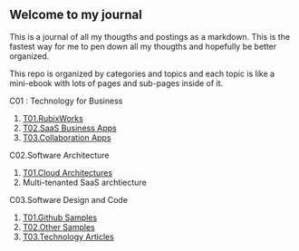## Welcome to my journal

This is a journal of all my thougths and postings as a markdown. This is the fastest way for me to pen down all my thougths and hopefully be better organized.

This repo is organized by categories and topics and each topic is like a mini-ebook with lots of pages and sub-pages inside of it.

C01 : Technology for Business
 1. [T01.RubixWorks](C01/T01/P000.Cover)
 2. [T02.SaaS Business Apps](C01/T02/P000.Cover)
 3. [T03.Collaboration Apps](C01/T03/P000.Cover)

C02.Software Architecture
 1. [T01.Cloud Architectures](C02/T01/P000.Cover)
 2. Multi-tenanted SaaS archtiecture

C03.Software Design and Code
 1. [T01.Github Samples](C03/T01/P000.Cover)
 2. [T02.Other Samples](C03/T02/P000.Cover)
 3. [T03.Technology Articles](C03/T03/P000.Cover)
<!--stackedit_data:
eyJoaXN0b3J5IjpbLTEwMjkzMDMzMTMsLTQwMzE1NjUwNV19
-->